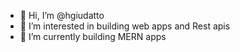 - 👋 Hi, I’m @hgiudatto
- 👀 I’m interested in building web apps and Rest apis
- 🌱 I’m currently building MERN apps
